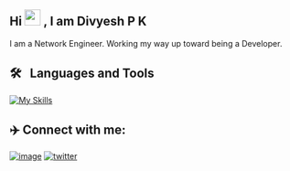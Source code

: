 ## Hi <img src="https://media.giphy.com/media/hvRJCLFzcasrR4ia7z/giphy.gif" width="28px" height="28px"> , I am Divyesh P K

I am a Network Engineer. Working my way up toward being a Developer.



## 🛠 &nbsp; Languages and Tools
[![My Skills](https://skillicons.dev/icons?i=nodejs,react,tailwind,aws)](https://skillicons.dev)
          
          
## ✈️ Connect with me:
          
[![image](https://img.shields.io/badge/LinkedIn-0077B5?style=for-the-badge&logo=linkedin&logoColor=white)](https://www.linkedin.com/in/divyeshpk/) [![twitter](https://img.shields.io/badge/Twitter-1DA1F2?style=for-the-badge&logo=twitter&logoColor=white)](https://twitter.com/pkdivyesh)

